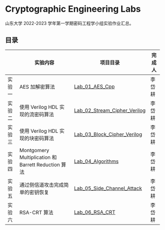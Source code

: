 # Cryptographic Engineering Labs

山东大学 2022-2023 学年第一学期密码工程学小组实验作业汇总。

## 目录

| | 实验内容 | 项目目录 | 完成人 |
| --- | --- | --- | --- |
| 实验一 | AES 加解密算法 | [Lab_01_AES_Cpp](Lab_01_AES_Cpp) | 李岱耕 |
| 实验二 | 使用 Verilog HDL 实现的流密码算法 | [Lab_02_Stream_Cipher_Verilog](Lab_02_Stream_Cipher_Verilog) | 李岱耕 |
| 实验三 | 使用 Verilog HDL 实现的块密码算法 | [Lab_03_Block_Cipher_Verilog](Lab_03_Block_Cipher_Verilog) | 李岱耕 |
| 实验四 | Montgomery Multiplication 和 Barrett Reduction 算法 | [Lab_04_Algorithms](Lab_04_Algorithms) | 李岱耕 |
| 实验五 | 通过侧信道攻击完成简单的密钥恢复 | [Lab_05_Side_Channel_Attack](Lab_05_Side_Channel_Attack) | 李岱耕 |
| 实验六 | RSA-CRT 算法 | [Lab_06_RSA_CRT](Lab_06_RSA_CRT) | 李岱耕 |

